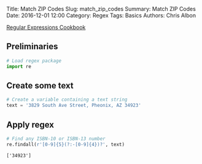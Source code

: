 Title: Match ZIP Codes
Slug: match_zip_codes
Summary: Match ZIP Codes
Date: 2016-12-01 12:00
Category: Regex
Tags: Basics
Authors: Chris Albon



[Regular Expressions Cookbook](http://shop.oreilly.com/product/0636920023630.do)

## Preliminaries


```python
# Load regex package
import re
```

## Create some text


```python
# Create a variable containing a text string
text = '3829 South Ave Street, Pheonix, AZ 34923'
```

## Apply regex


```python
# Find any ISBN-10 or ISBN-13 number
re.findall(r'[0-9]{5}(?:-[0-9]{4})?', text)
```




    ['34923']


